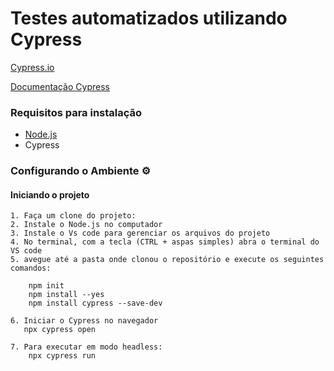 # Testes automatizados utilizando Cypress

[Cypress.io](http://automationpractice.com/index.php)

[Documentação Cypress](https://docs.cypress.io/guides/overview/why-cypress.html)

### Requisitos para instalação ###

* [Node.js](https://nodejs.org/en/)
* Cypress

### Configurando o Ambiente :gear: ###

#### Iniciando o projeto ####
```shell
1. Faça um clone do projeto:
2. Instale o Node.js no computador
3. Instale o Vs code para gerenciar os arquivos do projeto
4. No terminal, com a tecla (CTRL + aspas simples) abra o terminal do VS code
5. avegue até a pasta onde clonou o repositório e execute os seguintes comandos:

    npm init
    npm install --yes
    npm install cypress --save-dev

6. Iniciar o Cypress no navegador
   npx cypress open

7. Para executar em modo headless:
    npx cypress run
